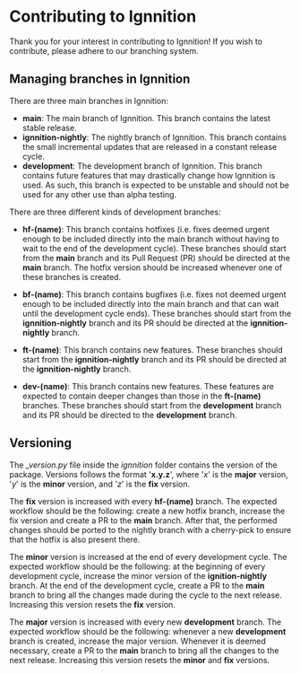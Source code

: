 # Contributing to Ignnition

Thank you for your interest in contributing to Ignnition! If you wish to contribute, please adhere to our branching system.

## Managing branches in Ignnition

There are three main branches in Ignnition:

- **main**: The main branch of Ignnition. This branch contains the latest stable release.
- **ignnition-nightly**: The nightly branch of Ignnition. This branch contains the small incremental updates that are 
released in a constant release cycle.
- **development**: The development branch of Ignnition. This branch contains future features that may drastically change
how Ignnition is used. As such, this branch is expected to be unstable and should not be used for any other use than alpha testing.
  
There are three different kinds of development branches:

- **hf-(name)**: This branch contains hotfixes (i.e. fixes deemed urgent enough to be included directly into the main 
branch without having to wait to the end of the development cycle). These branches should start from the **main** 
branch and its Pull Request (PR) should be directed at the **main** branch. The hotfix version should be increased whenever one of these 
branches is created.
  
- **bf-(name)**: This branch contains bugfixes (i.e. fixes not deemed urgent enough to be included directly into the 
main branch and that can wait until the development cycle ends). These branches should start from the **ignnition-nightly**
branch and its PR should be directed at the **ignnition-nightly** branch.

- **ft-(name)**: This branch contains new features. These branches should start from the **ignnition-nightly** branch
and its PR should be directed at the **ignnition-nightly** branch.
  
- **dev-(name)**: This branch contains new features. These features are expected to contain deeper changes than those in
the **ft-(name)** branches. These branches should start from the **development** branch and its PR should be directed to
the **development** branch.

## Versioning

The *_version.py* file inside the *ignnition* folder contains the version of the package. Versions follows the format 
'**x.y.z**', where '*x*' is the **major** version, '*y*' is the **minor** version, and '*z*' is the **fix** version.

The **fix** version is increased with every **hf-(name)** branch. The expected workflow should be the following: create 
a new hotfix branch, increase the fix version and create a PR to the **main** branch. After that, the performed changes 
should be ported to the nightly branch with a cherry-pick to ensure that the hotfix is also present there.

The **minor** version is increased at the end of every development cycle. The expected workflow should be the following:
at the beginning of every development cycle, increase the minor version of the **ignition-nightly** branch. At the end 
of the development cycle, create a PR to the **main** branch to bring all the changes made during the cycle to the
next release. 
Increasing this version resets the **fix** version.

The **major** version is increased with every new **development** branch. The expected workflow should be the following:
whenever a new **development** branch is created, increase the major version. Whenever it is deemed necessary, create a 
PR to the **main** branch to bring all the changes to the next release.
Increasing this version resets the **minor** and **fix** versions.